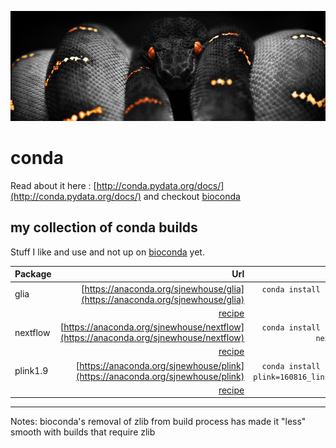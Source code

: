 ![pic](./conda.png)

# conda

Read about it here : [http://conda.pydata.org/docs/](http://conda.pydata.org/docs/) and checkout [bioconda](https://bioconda.github.io/)

## my collection of conda builds 

Stuff I like and use and not up on [bioconda](https://bioconda.github.io/) yet. 

| Package |Url |install           |
|:---|---:|----------------------:|
|glia|[https://anaconda.org/sjnewhouse/glia](https://anaconda.org/sjnewhouse/glia)|`conda install -c sjnewhouse glia=9049ffc`|
|    |[recipe](https://github.com/snewhouse/conda/tree/master/recipes/glia)||
|nextflow|[https://anaconda.org/sjnewhouse/nextflow](https://anaconda.org/sjnewhouse/nextflow)|`conda install -c sjnewhouse nextflow=0.18.3`|
|    |[recipe](https://github.com/snewhouse/conda/tree/master/recipes/nextflow)||
|plink1.9|[https://anaconda.org/sjnewhouse/plink](https://anaconda.org/sjnewhouse/plink)|`conda install -c sjnewhouse plink=160816_linux_x86_64_dev`|
|    |[recipe](https://github.com/snewhouse/conda/tree/master/recipes/plink-linux)|


***

Notes:
bioconda's removal of zlib from build process has made it "less" smooth with builds that require zlib
